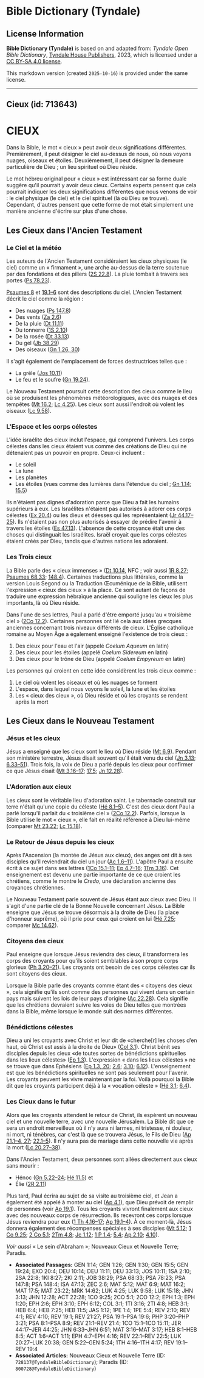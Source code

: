 # Bible Dictionary (Tyndale)

## License Information

**Bible Dictionary (Tyndale)** is based on and adapted from: _Tyndale Open Bible Dictionary_, [Tyndale House Publishers](https://tyndaleopenresources.com/), 2023, which is licensed under a [CC BY-SA 4.0 license](https://creativecommons.org/licenses/by-sa/4.0/legalcode.en).

This markdown version (created `2025-10-16`) is provided under the same license.



--------------------------------

## Cieux (id: 713643)

CIEUX
=====

Dans la Bible, le mot « cieux » peut avoir deux significations différentes. Premièrement, il peut désigner le ciel au\-dessus de nous, où nous voyons nuages, oiseaux et étoiles. Deuxièmement, il peut désigner la demeure particulière de Dieu ; un lieu spirituel où Dieu réside.

Le mot hébreu original pour « cieux » est intéressant car sa forme duale suggère qu'il pourrait y avoir deux cieux. Certains experts pensent que cela pourrait indiquer les deux significations différentes que nous venons de voir : le ciel physique (le ciel) et le ciel spirituel (là où Dieu se trouve). Cependant, d'autres pensent que cette forme de mot était simplement une manière ancienne d'écrire sur plus d'une chose.

Les Cieux dans l'Ancien Testament
---------------------------------

### Le Ciel et la météo

Les auteurs de l'Ancien Testament considéraient les cieux physiques (le ciel) comme un « firmament », une arche au\-dessus de la terre soutenue par des fondations et des piliers ([2S 22\.8](https://ref.ly/2Sam22:8)). La pluie tombait à travers ses portes ([Ps 78\.23](https://ref.ly/Ps78:23)).

[Psaumes 8](https://ref.ly/Ps8:1-Ps8:9) et [19\.1–6](https://ref.ly/Ps19:1-Ps19:6) sont des descriptions du ciel. L'Ancien Testament décrit le ciel comme la région :

* Des nuages ([Ps 147\.8](https://ref.ly/Ps147:8))
* Des vents ([Za 2\.6](https://ref.ly/Zech2:6))
* De la pluie ([Dt 11\.11](https://ref.ly/Deut11:11))
* Du tonnerre ([1S 2\.10](https://ref.ly/1Sam2:10))
* De la rosée ([Dt 33\.13](https://ref.ly/Deut33:13))
* Du gel ([Jb 38\.29](https://ref.ly/Job38:29))
* Des oiseaux ([Gn 1\.26, 30](https://ref.ly/Gen1:26,Gen1:30))

Il s'agit également de l'emplacement de forces destructrices telles que :

* La grêle ([Jos 10\.11](https://ref.ly/Josh10:11))
* Le feu et le soufre ([Gn 19\.24](https://ref.ly/Gen19:24)).

Le Nouveau Testament poursuit cette description des cieux comme le lieu où se produisent les phénomènes météorologiques, avec des nuages et des tempêtes ([Mt 16\.2](https://ref.ly/Matt16:2); [Lc 4\.25](https://ref.ly/Luke4:25)). Les cieux sont aussi l'endroit où volent les oiseaux ([Lc 9\.58](https://ref.ly/Luke9:58)).

### L'Espace et les corps célestes

L'idée israélite des cieux inclut l'espace, qui comprend l'univers. Les corps célestes dans les cieux étaient vus comme des créations de Dieu qui ne détenaient pas un pouvoir en propre. Ceux\-ci incluent :

* Le soleil
* La lune
* Les planètes
* Les étoiles (vues comme des lumières dans l'étendue du ciel ; [Gn 1\.14](https://ref.ly/Gen1:14); [15\.5](https://ref.ly/Gen15:5))

Ils n'étaient pas dignes d'adoration parce que Dieu a fait les humains supérieurs à eux. Les Israélites n'étaient pas autorisés à adorer ces corps célestes ([Ex 20\.4](https://ref.ly/Exod20:4)) ou les dieux et déesses qui les représentaient ([Jr 44\.17–25](https://ref.ly/Jer44:17-Jer44:25)). Ils n'étaient pas non plus autorisés à essayer de prédire l'avenir à travers les étoiles ([Es 47\.13](https://ref.ly/Isa47:13)). L'absence de cette croyance était une des choses qui distinguait les Israélites. Israël croyait que les corps célestes étaient créés par Dieu, tandis que d'autres nations les adoraient.

### Les Trois cieux

La Bible parle des « cieux immenses » ([Dt 10\.14](https://ref.ly/Deut10:14), NFC ; voir aussi [1R 8\.27](https://ref.ly/1Kgs8:27); [Psaumes 68\.33](https://ref.ly/Ps68:33); [148\.4](https://ref.ly/Ps148:4)). Certaines traductions plus littérales, comme la version Louis Segond ou la Traduction Œcuménique de la Bible, utilisent l'expression « cieux des cieux » à la place. Ce sont autant de façons de traduire une expression hébraïque ancienne qui souligne les cieux les plus importants, là où Dieu réside.

Dans l'une de ses lettres, Paul a parlé d'être emporté jusqu'au « troisième ciel » ([2Co 12\.2](https://ref.ly/2Cor12:2)). Certaines personnes ont lié cela aux idées grecques anciennes concernant trois niveaux différents de cieux. L'Église catholique romaine au Moyen Âge a également enseigné l'existence de trois cieux :

1. Des cieux pour l'eau et l'air (appelé *Coelum Aqueum* en latin)
2. Des cieux pour les étoiles (appelé *Coelum Sidereum* en latin)
3. Des cieux pour le trône de Dieu (appelé *Coelum Empyreum* en latin)

Les personnes qui croient en cette idée considèrent les trois cieux comme :

1. Le ciel où volent les oiseaux et où les nuages se forment
2. L'espace, dans lequel nous voyons le soleil, la lune et les étoiles
3. Les « cieux des cieux », où Dieu réside et où les croyants se rendent après la mort

Les Cieux dans le Nouveau Testament
-----------------------------------

### Jésus et les cieux

Jésus a enseigné que les cieux sont le lieu où Dieu réside ([Mt 6\.9](https://ref.ly/Matt6:9)). Pendant son ministère terrestre, Jésus disait souvent qu'il était venu du ciel ([Jn 3\.13](https://ref.ly/John3:13); [6\.33–51](https://ref.ly/John6:33-John6:51)). Trois fois, la voix de Dieu a parlé depuis les cieux pour confirmer ce que Jésus disait ([Mt 3\.16–17](https://ref.ly/Matt3:16-Matt3:17); [17\.5](https://ref.ly/Matt17:5); [Jn 12\.28](https://ref.ly/John12:28)).

### L'Adoration aux cieux

Les cieux sont le véritable lieu d'adoration saint. Le tabernacle construit sur terre n'était qu'une copie du céleste ([Hé 8\.1–5](https://ref.ly/Heb8:1-Heb8:5)). C'est des cieux dont Paul a parlé lorsqu'il parlait du « troisième ciel » ([2Co 12\.2](https://ref.ly/2Cor12:2)). Parfois, lorsque la Bible utilise le mot « cieux », elle fait en réalité référence à Dieu lui\-même (comparer [Mt 23\.22](https://ref.ly/Matt23:22); [Lc 15\.18](https://ref.ly/Luke15:18)).

### Le Retour de Jésus depuis les cieux

Après l'Ascension (la montée de Jésus aux cieux), des anges ont dit à ses disciples qu'il reviendrait du ciel un jour ([Ac 1\.6–11](https://ref.ly/Acts1:6-Acts1:11)). L'apôtre Paul a ensuite écrit à ce sujet dans ses lettres ([1Co 15\.1–11](https://ref.ly/1Cor15:1-1Cor15:11); [Ep 4\.7–16](https://ref.ly/Eph4:7-Eph4:16); [1Tm 3\.16](https://ref.ly/1Tim3:16)). Cet enseignement est devenu une partie importante de ce que croient les chrétiens, comme le montre le *Credo*, une déclaration ancienne des croyances chrétiennes.

Le Nouveau Testament parle souvent de Jésus étant aux cieux avec Dieu. Il s'agit d'une partie clé de la Bonne Nouvelle concernant Jésus. La Bible enseigne que Jésus se trouve désormais à la droite de Dieu (la place d'honneur suprême), où il prie pour ceux qui croient en lui ([Hé 7\.25](https://ref.ly/Heb7:25); comparer [Mc 14\.62](https://ref.ly/Mark14:62)).

### Citoyens des cieux

Paul enseigne que lorsque Jésus reviendra des cieux, il transformera les corps des croyants pour qu'ils soient semblables à son propre corps glorieux ([Ph 3\.20–21](https://ref.ly/Phil3:20-Phil3:21)). Les croyants ont besoin de ces corps célestes car ils sont citoyens des cieux.

Lorsque la Bible parle des croyants comme étant des « citoyens des cieux », cela signifie qu'ils sont comme des personnes qui vivent dans un certain pays mais suivent les lois de leur pays d'origine ([Ac 22\.28](https://ref.ly/Acts22:28)). Cela signifie que les chrétiens devraient suivre les voies de Dieu telles que montrées dans la Bible, même lorsque le monde suit des normes différentes.

### Bénédictions célestes

Dieu a uni les croyants avec Christ et leur dit de «cherche\[r] les choses d’en haut, où Christ est assis à la droite de Dieu» ([Col 3\.1](https://ref.ly/Col3:1)). Christ bénit ses disciples depuis les cieux «de toutes sortes de bénédictions spirituelles dans les lieux célestes» ([Ep 1\.3](https://ref.ly/Eph1:3)). L'expression « dans les lieux célestes » ne se trouve que dans Éphésiens ([Ep 1\.3, 20](https://ref.ly/Eph1:3,Eph1:20); [2\.6](https://ref.ly/Eph2:6); [3\.10](https://ref.ly/Eph3:10); [6\.12](https://ref.ly/Eph6:12)). L'enseignement est que les bénédictions spirituelles ne sont pas seulement pour l'avenir. Les croyants peuvent les vivre maintenant par la foi. Voilà pourquoi la Bible dit que les croyants participent déjà à la « vocation céleste » ([Hé 3\.1](https://ref.ly/Heb3:1); [6\.4](https://ref.ly/Heb6:4)).

### Les Cieux dans le futur

Alors que les croyants attendent le retour de Christ, ils espèrent un nouveau ciel et une nouvelle terre, avec une nouvelle Jérusalem. La Bible dit que ce sera un endroit merveilleux où il n'y aura ni larmes, ni tristesse, ni douleur, ni mort, ni ténèbres, car c'est là que se trouvera Jésus, le Fils de Dieu ([Ap 21\.1–4, 27](https://ref.ly/Rev21:1-Rev21:4,Rev21:27); [22\.1–5](https://ref.ly/Rev22:1-Rev22:5)). Il n'y aura pas de mariage dans cette nouvelle vie après la mort ([Lc 20\.27–38](https://ref.ly/Luke20:27-Luke20:38)).

Dans l'Ancien Testament, deux personnes sont allées directement aux cieux sans mourir :

* Hénoc ([Gn 5\.22–24](https://ref.ly/Gen5:22-Gen5:24); [Hé 11\.5](https://ref.ly/Heb11:5)) et
* Élie ([2R 2\.11](https://ref.ly/2Kgs2:11))

Plus tard, Paul écrira au sujet de sa visite au troisième ciel, et Jean a également été appelé à monter au ciel ([Ap 4\.1](https://ref.ly/Rev4:1)), que Dieu prévoit de remplir de personnes (voir [Ap 19\.1](https://ref.ly/Rev19:1)). Tous les croyants vivront finalement aux cieux avec des nouveaux corps de résurrection. Ils recevront ces corps lorsque Jésus reviendra pour eux ([1 Th 4\.16–17](https://ref.ly/1Thess4:16-1Thess4:17); [Ap 19\.1–4](https://ref.ly/Rev19:1-Rev19:4)). À ce moment\-là, Jésus donnera également des récompenses spéciales à ses disciples ([Mt 5\.12](https://ref.ly/Matt5:12); [1 Co 9\.25](https://ref.ly/1Cor9:25); [2 Co 5\.1](https://ref.ly/2Cor5:1); [2Tm 4\.8](https://ref.ly/2Tim4:8); [Jc 1\.12](https://ref.ly/Jas1:12); [1 P 1\.4](https://ref.ly/1Pet1:4); [5\.4](https://ref.ly/1Pet5:4); [Ap 2\.10](https://ref.ly/Rev2:10); [4\.10](https://ref.ly/Rev4:10)).

*Voir aussi* « Le sein d'Abraham »; Nouveaux Cieux et Nouvelle Terre; Paradis.

* **Associated Passages:** GEN 1:14; GEN 1:26; GEN 1:30; GEN 15:5; GEN 19:24; EXO 20:4; DEU 10:14; DEU 11:11; DEU 33:13; JOS 10:11; 1SA 2:10; 2SA 22:8; 1KI 8:27; 2KI 2:11; JOB 38:29; PSA 68:33; PSA 78:23; PSA 147:8; PSA 148:4; ISA 47:13; ZEC 2:6; MAT 5:12; MAT 6:9; MAT 16:2; MAT 17:5; MAT 23:22; MRK 14:62; LUK 4:25; LUK 9:58; LUK 15:18; JHN 3:13; JHN 12:28; ACT 22:28; 1CO 9:25; 2CO 5:1; 2CO 12:2; EPH 1:3; EPH 1:20; EPH 2:6; EPH 3:10; EPH 6:12; COL 3:1; 1TI 3:16; 2TI 4:8; HEB 3:1; HEB 6:4; HEB 7:25; HEB 11:5; JAS 1:12; 1PE 1:4; 1PE 5:4; REV 2:10; REV 4:1; REV 4:10; REV 19:1; REV 21:27; PSA 19:1–PSA 19:6; PHP 3:20–PHP 3:21; PSA 8:1–PSA 8:9; REV 21:1–REV 21:4; 1CO 15:1–1CO 15:11; JER 44:17–JER 44:25; JHN 6:33–JHN 6:51; MAT 3:16–MAT 3:17; HEB 8:1–HEB 8:5; ACT 1:6–ACT 1:11; EPH 4:7–EPH 4:16; REV 22:1–REV 22:5; LUK 20:27–LUK 20:38; GEN 5:22–GEN 5:24; 1TH 4:16–1TH 4:17; REV 19:1–REV 19:4
* **Associated Articles:** Nouveaux Cieux et Nouvelle Terre (ID: `728137@TyndaleBibleDictionary`); Paradis (ID: `800728@TyndaleBibleDictionary`)

